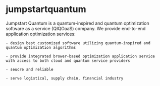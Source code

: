 # jumpstartquantum
Jumpstart Quantum is a quantum-inspired and quantum optimization software as a service (QIQOaaS) company.
We provide end-to-end application optimization services:

	- design best customized software utilizing quantum-inspired and quantum optimization algorithms
	
	- provide integrated brower-based optimization application service with access to both cloud and quantum service providers
	
	- seucre and reliable
	
	- serve logistical, supply chain, financial industry
